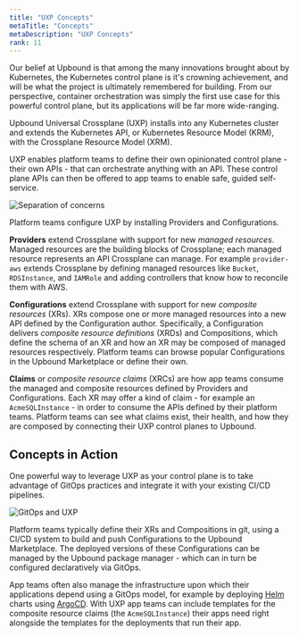 ```yaml
---
title: "UXP Concepts"
metaTitle: "Concepts"
metaDescription: "UXP Concepts"
rank: 11
---
```


Our belief at Upbound is that among the many innovations brought about by
Kubernetes, the Kubernetes control plane is it's crowning achievement, and will
be what the project is ultimately remembered for building. From our perspective,
container orchestration was simply the first use case for this powerful control
plane, but its applications will be far more wide-ranging.

Upbound Universal Crossplane (UXP) installs into any Kubernetes cluster and
extends the Kubernetes API, or Kubernetes Resource Model (KRM), with the
Crossplane Resource Model (XRM).

UXP enables platform teams to define their own opinionated control plane - their
own APIs - that can orchestrate anything with an API. These control plane APIs
can then be offered to app teams to enable safe, guided self-service.

![Separation of concerns](../../../images/separation-of-concerns.png)

Platform teams configure UXP by installing Providers and Configurations.

**Providers** extend Crossplane with support for new _managed resources_.
Managed resources are the building blocks of Crossplane; each managed resource
represents an API Crossplane can manage. For example `provider-aws` extends
Crossplane by defining managed resources like `Bucket`, `RDSInstance`, and
`IAMRole` and adding controllers that know how to reconcile them with AWS.

**Configurations** extend Crossplane with support for new _composite resources_
(XRs). XRs compose one or more managed resources into a new API defined by the
Configuration author. Specifically, a Configuration delivers _composite resource
definitions_ (XRDs) and Compositions, which define the schema of an XR and how
an XR may be composed of managed resources respectively. Platform teams can
browse popular Configurations in the Upbound Marketplace or define their own.

**Claims** or _composite resource claims_ (XRCs) are how app teams consume the
managed and composite resources defined by Providers and Configurations. Each
XR may offer a kind of claim - for example an `AcmeSQLInstance` - in order to
consume the APIs defined by their platform teams. Platform teams can see what
claims exist, their health, and how they are composed by connecting their UXP
control planes to Upbound.

## Concepts in Action

One powerful way to leverage UXP as your control plane is to take advantage of
GitOps practices and integrate it with your existing CI/CD pipelines.

![GitOps and UXP](../../../images/gitops-and-uxp.png)

Platform teams typically define their XRs and Compositions in git, using a CI/CD
system to build and push Configurations to the Upbound Marketplace. The deployed
versions of these Configurations can be managed by the Upbound package manager -
which can in turn be configured declaratively via GitOps.

App teams often also manage the infrastructure upon which their applications
depend using a GitOps model, for example by deploying [Helm] charts using
[ArgoCD]. With UXP app teams can include templates for the composite resource
claims (the `AcmeSQLInstance`) their apps need right alongside the templates for
the deployments that run their app.

[Helm]: https://helm.sh/
[ArgoCD]: https://argoproj.github.io/argo-cd/
